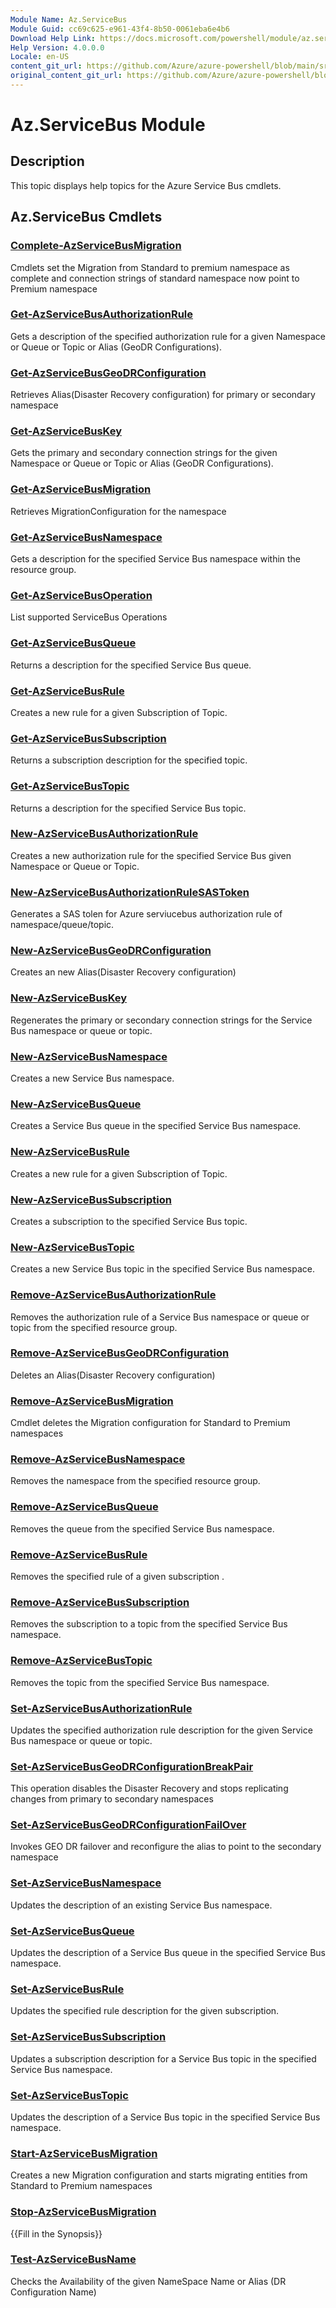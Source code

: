 ```yaml
---
Module Name: Az.ServiceBus
Module Guid: cc69c625-e961-43f4-8b50-0061eba6e4b6
Download Help Link: https://docs.microsoft.com/powershell/module/az.servicebus
Help Version: 4.0.0.0
Locale: en-US
content_git_url: https://github.com/Azure/azure-powershell/blob/main/src/ServiceBus/ServiceBus/help/Az.ServiceBus.md
original_content_git_url: https://github.com/Azure/azure-powershell/blob/main/src/ServiceBus/ServiceBus/help/Az.ServiceBus.md
---
```


# Az.ServiceBus Module
## Description
This topic displays help topics for the Azure Service Bus cmdlets.

## Az.ServiceBus Cmdlets
### [Complete-AzServiceBusMigration](Complete-AzServiceBusMigration.md)
Cmdlets set the Migration from Standard to premium namespace as complete and connection strings of standard namespace now point to Premium namespace

### [Get-AzServiceBusAuthorizationRule](Get-AzServiceBusAuthorizationRule.md)
Gets a description of the specified authorization rule for a given Namespace or Queue or Topic or Alias (GeoDR Configurations). 

### [Get-AzServiceBusGeoDRConfiguration](Get-AzServiceBusGeoDRConfiguration.md)
Retrieves Alias(Disaster Recovery configuration) for primary or secondary namespace

### [Get-AzServiceBusKey](Get-AzServiceBusKey.md)
Gets the primary and secondary connection strings for the given Namespace or Queue or Topic or Alias (GeoDR Configurations).

### [Get-AzServiceBusMigration](Get-AzServiceBusMigration.md)
Retrieves MigrationConfiguration for the namespace

### [Get-AzServiceBusNamespace](Get-AzServiceBusNamespace.md)
Gets a description for the specified Service Bus namespace within the resource group.

### [Get-AzServiceBusOperation](Get-AzServiceBusOperation.md)
List supported ServiceBus Operations

### [Get-AzServiceBusQueue](Get-AzServiceBusQueue.md)
Returns a description for the specified Service Bus queue.

### [Get-AzServiceBusRule](Get-AzServiceBusRule.md)
Creates a new rule for a given Subscription of Topic. 

### [Get-AzServiceBusSubscription](Get-AzServiceBusSubscription.md)
Returns a subscription description for the specified topic.

### [Get-AzServiceBusTopic](Get-AzServiceBusTopic.md)
Returns a description for the specified Service Bus topic.

### [New-AzServiceBusAuthorizationRule](New-AzServiceBusAuthorizationRule.md)
Creates a new authorization rule for the specified Service Bus given Namespace or Queue or Topic.

### [New-AzServiceBusAuthorizationRuleSASToken](New-AzServiceBusAuthorizationRuleSASToken.md)
Generates a SAS tolen for Azure serviucebus authorization rule of namespace/queue/topic. 

### [New-AzServiceBusGeoDRConfiguration](New-AzServiceBusGeoDRConfiguration.md)
Creates an new Alias(Disaster Recovery configuration)

### [New-AzServiceBusKey](New-AzServiceBusKey.md)
Regenerates the primary or secondary connection strings for the Service Bus namespace or queue or topic.

### [New-AzServiceBusNamespace](New-AzServiceBusNamespace.md)
Creates a new Service Bus namespace.

### [New-AzServiceBusQueue](New-AzServiceBusQueue.md)
Creates a Service Bus queue in the specified Service Bus namespace.

### [New-AzServiceBusRule](New-AzServiceBusRule.md)
Creates a new rule for a given Subscription of Topic. 

### [New-AzServiceBusSubscription](New-AzServiceBusSubscription.md)
Creates a subscription to the specified Service Bus topic.

### [New-AzServiceBusTopic](New-AzServiceBusTopic.md)
Creates a new Service Bus topic in  the specified Service Bus namespace.

### [Remove-AzServiceBusAuthorizationRule](Remove-AzServiceBusAuthorizationRule.md)
Removes the authorization rule of a Service Bus namespace or queue or topic from the specified resource group.

### [Remove-AzServiceBusGeoDRConfiguration](Remove-AzServiceBusGeoDRConfiguration.md)
Deletes an Alias(Disaster Recovery configuration)

### [Remove-AzServiceBusMigration](Remove-AzServiceBusMigration.md)
Cmdlet deletes the Migration configuration for Standard to Premium namespaces

### [Remove-AzServiceBusNamespace](Remove-AzServiceBusNamespace.md)
Removes the namespace from the specified resource group. 

### [Remove-AzServiceBusQueue](Remove-AzServiceBusQueue.md)
Removes the queue from the specified Service Bus namespace.

### [Remove-AzServiceBusRule](Remove-AzServiceBusRule.md)
Removes the specified rule of a given subscription .

### [Remove-AzServiceBusSubscription](Remove-AzServiceBusSubscription.md)
Removes the subscription to a topic from the specified Service Bus namespace.

### [Remove-AzServiceBusTopic](Remove-AzServiceBusTopic.md)
Removes the topic from the specified Service Bus namespace.

### [Set-AzServiceBusAuthorizationRule](Set-AzServiceBusAuthorizationRule.md)
Updates the specified authorization rule description for the given Service Bus namespace or queue or topic.

### [Set-AzServiceBusGeoDRConfigurationBreakPair](Set-AzServiceBusGeoDRConfigurationBreakPair.md)
This operation disables the Disaster Recovery and stops replicating changes from primary to secondary namespaces

### [Set-AzServiceBusGeoDRConfigurationFailOver](Set-AzServiceBusGeoDRConfigurationFailOver.md)
Invokes GEO DR failover and reconfigure the alias to point to the secondary namespace

### [Set-AzServiceBusNamespace](Set-AzServiceBusNamespace.md)
Updates the description of an existing Service Bus namespace.

### [Set-AzServiceBusQueue](Set-AzServiceBusQueue.md)
Updates the description of a Service Bus queue in the specified Service Bus namespace.

### [Set-AzServiceBusRule](Set-AzServiceBusRule.md)
Updates the specified rule description for the given subscription.

### [Set-AzServiceBusSubscription](Set-AzServiceBusSubscription.md)
Updates a subscription description for a Service Bus topic in the specified Service Bus namespace.

### [Set-AzServiceBusTopic](Set-AzServiceBusTopic.md)
Updates the description of a Service Bus topic in the specified Service Bus namespace.

### [Start-AzServiceBusMigration](Start-AzServiceBusMigration.md)
Creates a new Migration configuration and starts migrating entities from Standard to Premium namespaces

### [Stop-AzServiceBusMigration](Stop-AzServiceBusMigration.md)
{{Fill in the Synopsis}}

### [Test-AzServiceBusName](Test-AzServiceBusName.md)
Checks the Availability of the given NameSpace Name or Alias (DR Configuration Name) 

